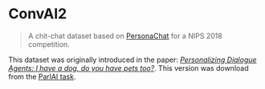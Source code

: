 # ConvAI2

> A chit-chat dataset based on [PersonaChat](http://convai.io/) for a NIPS 2018 competition.

This dataset was originally introduced in the paper: [_Personalizing Dialogue Agents: I have a dog, do you have pets too?_](https://arxiv.org/abs/1801.07243). This version was download from the [ParlAI task](https://github.com/facebookresearch/ParlAI/tree/master/parlai/tasks/convai2).
